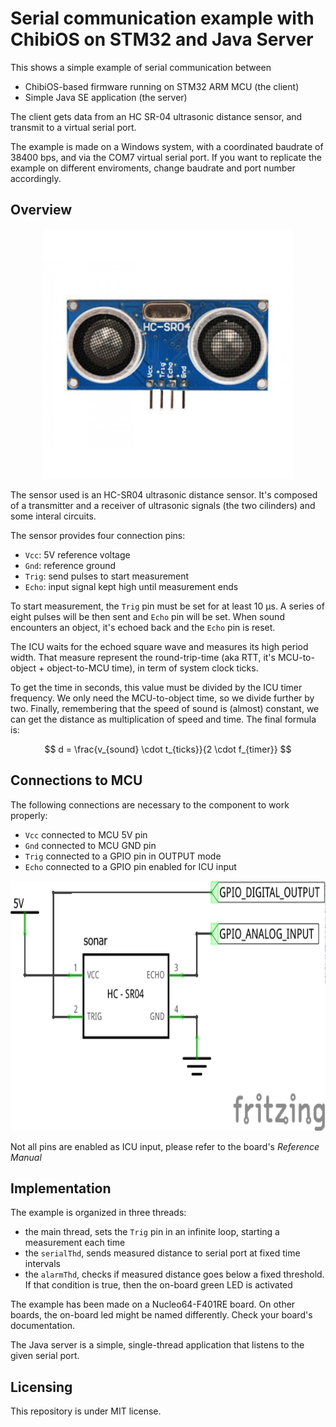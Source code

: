 # Serial communication example with ChibiOS on STM32 and Java Server

This shows a simple example of serial communication between
* ChibiOS-based firmware running on STM32 ARM MCU (the client)
* Simple Java SE application (the server)

The client gets data from an HC SR-04 ultrasonic distance sensor, and transmit to a virtual serial port.

The example is made on a Windows system, with a coordinated baudrate of 38400 bps, and via the COM7 virtual serial port.
If you want to replicate the example on different enviroments, change baudrate and port number accordingly.

## Overview

<p style="text-align: center">
    <img src="./component.png" height="400" />
</p>

The sensor used is an HC-SR04 ultrasonic distance sensor.
It's composed of a transmitter and a receiver of ultrasonic signals (the two cilinders) and some interal circuits.

The sensor provides four connection pins:
* `Vcc`: 5V reference voltage
* `Gnd`: reference ground
* `Trig`: send pulses to start measurement
* `Echo`: input signal kept high until measurement ends

To start measurement, the `Trig` pin must be set for at least 10 μs. A series of eight pulses will be then sent and `Echo` pin will be set.
When sound encounters an object, it's echoed back and the `Echo` pin is reset.

The ICU waits for the echoed square wave and measures its high period width. That measure represent the round-trip-time (aka RTT, it's MCU-to-object + object-to-MCU time), in term of system clock ticks.

To get the time in seconds, this value must be divided by the ICU timer frequency. We only need the MCU-to-object time, so we divide further by two. Finally, remembering that the speed of sound is (almost) constant, we can get the distance as multiplication of speed and time. The final formula is:

$$
d = \frac{v_{sound} \cdot t_{ticks}}{2 \cdot f_{timer}}
$$

## Connections to MCU

The following connections are necessary to the component to work properly:
* `Vcc` connected to MCU 5V pin
* `Gnd` connected to MCU GND pin
* `Trig` connected to a GPIO pin in OUTPUT mode
* `Echo` connected to a GPIO pin enabled for ICU input

<p style="text-align: center">
    <img src="./schematic.png" height="400" />
</p>

Not all pins are enabled as ICU input, please refer to the board's *Reference Manual*

## Implementation

The example is organized in three threads:
* the main thread, sets the `Trig` pin in an infinite loop, starting a measurement each time
* the `serialThd`, sends measured distance to serial port at fixed time intervals
* the `alarmThd`, checks if measured distance goes below a fixed threshold. If that condition is true, then the on-board green LED is activated

The example has been made on a Nucleo64-F401RE board. On other boards, the on-board led might be named differently. Check your board's documentation.

The Java server is a simple, single-thread application that listens to the given serial port.

## Licensing

This repository is under MIT license. 
